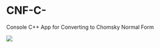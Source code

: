 # CNF-C-
Console C++ App for Converting to Chomsky Normal Form

![](/https://raw.githubusercontent.com/MsolimanHany/CNF-C-/master/CNFRUN.png)

